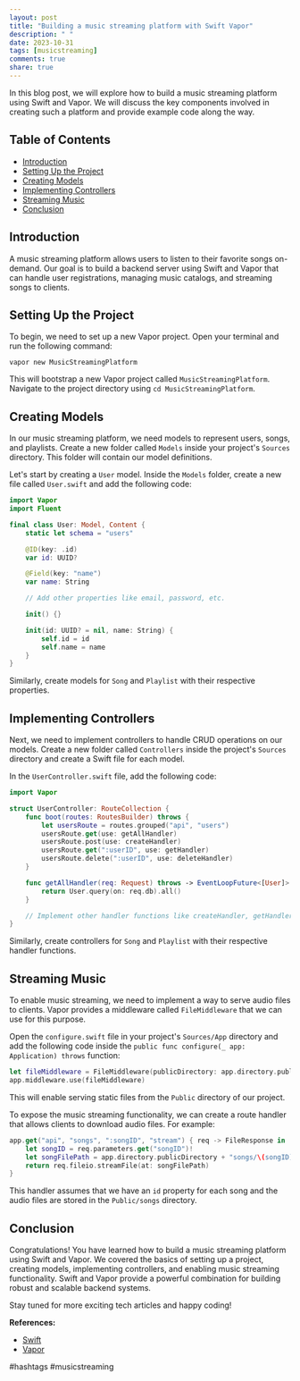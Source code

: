 ```yaml
---
layout: post
title: "Building a music streaming platform with Swift Vapor"
description: " "
date: 2023-10-31
tags: [musicstreaming]
comments: true
share: true
---
```


In this blog post, we will explore how to build a music streaming platform using Swift and Vapor. We will discuss the key components involved in creating such a platform and provide example code along the way.

## Table of Contents
- [Introduction](#introduction)
- [Setting Up the Project](#setting-up-the-project)
- [Creating Models](#creating-models)
- [Implementing Controllers](#implementing-controllers)
- [Streaming Music](#streaming-music)
- [Conclusion](#conclusion)

## Introduction

A music streaming platform allows users to listen to their favorite songs on-demand. Our goal is to build a backend server using Swift and Vapor that can handle user registrations, managing music catalogs, and streaming songs to clients.

## Setting Up the Project

To begin, we need to set up a new Vapor project. Open your terminal and run the following command:

```shell
vapor new MusicStreamingPlatform
```

This will bootstrap a new Vapor project called `MusicStreamingPlatform`. Navigate to the project directory using `cd MusicStreamingPlatform`.

## Creating Models

In our music streaming platform, we need models to represent users, songs, and playlists. Create a new folder called `Models` inside your project's `Sources` directory. This folder will contain our model definitions.

Let's start by creating a `User` model. Inside the `Models` folder, create a new file called `User.swift` and add the following code:

```swift
import Vapor
import Fluent

final class User: Model, Content {
    static let schema = "users"

    @ID(key: .id)
    var id: UUID?

    @Field(key: "name")
    var name: String

    // Add other properties like email, password, etc.

    init() {}

    init(id: UUID? = nil, name: String) {
        self.id = id
        self.name = name
    }
}
```

Similarly, create models for `Song` and `Playlist` with their respective properties.

## Implementing Controllers

Next, we need to implement controllers to handle CRUD operations on our models. Create a new folder called `Controllers` inside the project's `Sources` directory and create a Swift file for each model.

In the `UserController.swift` file, add the following code:

```swift
import Vapor

struct UserController: RouteCollection {
    func boot(routes: RoutesBuilder) throws {
        let usersRoute = routes.grouped("api", "users")
        usersRoute.get(use: getAllHandler)
        usersRoute.post(use: createHandler)
        usersRoute.get(":userID", use: getHandler)
        usersRoute.delete(":userID", use: deleteHandler)
    }

    func getAllHandler(req: Request) throws -> EventLoopFuture<[User]> {
        return User.query(on: req.db).all()
    }

    // Implement other handler functions like createHandler, getHandler, deleteHandler
}
```

Similarly, create controllers for `Song` and `Playlist` with their respective handler functions.

## Streaming Music

To enable music streaming, we need to implement a way to serve audio files to clients. Vapor provides a middleware called `FileMiddleware` that we can use for this purpose.

Open the `configure.swift` file in your project's `Sources/App` directory and add the following code inside the `public func configure(_ app: Application) throws` function:

```swift
let fileMiddleware = FileMiddleware(publicDirectory: app.directory.publicDirectory)
app.middleware.use(fileMiddleware)
```

This will enable serving static files from the `Public` directory of our project.

To expose the music streaming functionality, we can create a route handler that allows clients to download audio files. For example:

```swift
app.get("api", "songs", ":songID", "stream") { req -> FileResponse in
    let songID = req.parameters.get("songID")!
    let songFilePath = app.directory.publicDirectory + "songs/\(songID).mp3"
    return req.fileio.streamFile(at: songFilePath)
}
```

This handler assumes that we have an `id` property for each song and the audio files are stored in the `Public/songs` directory.

## Conclusion

Congratulations! You have learned how to build a music streaming platform using Swift and Vapor. We covered the basics of setting up a project, creating models, implementing controllers, and enabling music streaming functionality. Swift and Vapor provide a powerful combination for building robust and scalable backend systems.

Stay tuned for more exciting tech articles and happy coding!

**References:**
- [Swift](https://swift.org)
- [Vapor](https://vapor.codes)

#hashtags #musicstreaming